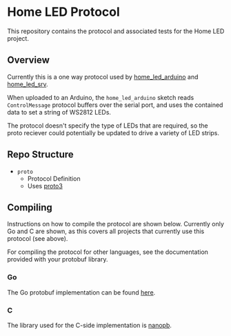 # Home LED Protocol

This repository contains the protocol and associated tests for the Home LED
project.

## Overview

Currently this is a one way protocol used by [home_led_arduino](https://github.com/thomaschandler/home_led_arudino) and
[home_led_srv](https://github.com/thomaschandler/home_led_srv).

When uploaded to an Arduino, the `home_led_arduino` sketch reads
`ControlMessage` protocol buffers over the serial port, and uses the contained
data to set a string of WS2812 LEDs.

The protocol doesn't specify the type of LEDs that are required, so the proto
reciever could potentially be updated to drive a variety of LED strips.

## Repo Structure

- `proto`
  - Protocol Definition
  - Uses [proto3](https://developers.google.com/protocol-buffers/docs/proto3)

## Compiling

Instructions on how to compile the protocol are shown below. Currently only Go
and C are shown, as this covers all projects that currently use this protocol
(see above).

For compiling the protocol for other languages, see the documentation provided
with your protobuf library.

### Go

The Go protobuf implementation can be found [here](https://github.com/golang/protobuf).

### C

The library used for the C-side implementation is [nanopb](https://github.com/nanopb/nanopb).
